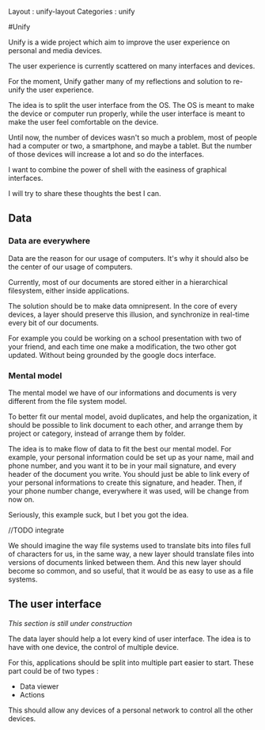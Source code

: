 Layout : unify-layout
Categories : unify

#Unify

<section>

Unify is a wide project which aim to improve the user experience on personal and media devices.

The user experience is currently scattered on many interfaces and devices.

For the moment, Unify gather many of my reflections and solution to re-unify the user experience.

The idea is to split the user interface from the OS.
The OS is meant to make the device or computer run properly, while the user interface is meant to make the user feel comfortable on the device.

Until now, the number of devices wasn't so much a problem, most of people had a computer or two, a smartphone, and maybe a tablet. But the number of those devices will increase a lot and so do the interfaces.

I want to combine the power of shell with the easiness of graphical interfaces.

I will try to share these thoughts the best I can.


</section>
<section>
  
## Data

### Data are everywhere

Data are the reason for our usage of computers. It's why it should also be the center of our usage of computers.

Currently, most of our documents are stored either in a hierarchical filesystem, either inside applications.

The solution should be to make data omnipresent.
In the core of every devices, a layer should preserve this illusion, and synchronize in real-time every bit of our documents.

For example you could be working on a school presentation with two of your friend, and each time one make a modification, the two other got updated.
Without being grounded by the google docs interface.

### Mental model

The mental model we have of our informations and documents is very different from the file system model.

To better fit our mental model, avoid duplicates, and help the organization, it should be possible to link document to each other, and arrange them by project or category, instead of arrange them by folder.

The idea is to make flow of data to fit the best our mental model.
For example, your personal information could be set up as your name, mail and phone number, and you want it to be in your mail signature, and every header of the document you write.
You should just be able to link every of your personal informations to create this signature, and header. Then, if your phone number change, everywhere it was used, will be change from now on.

Seriously, this example suck, but I bet you got the idea.


//TODO integrate

We should imagine the way file systems used to translate bits into files full of characters for us, in the same way, a new layer should translate files into versions of documents linked between them.
And this new layer should become so common, and so useful, that it would be as easy to use as a file systems.


</section>
<section>

## The user interface

*This section is still under construction*

The data layer should help a lot every kind of user interface.
The idea is to have with one device, the control of multiple device.

For this, applications should be split into multiple part easier to start.
These part could be of two types :

* Data viewer
* Actions

This should allow any devices of a personal network to control all the other devices.

</section>